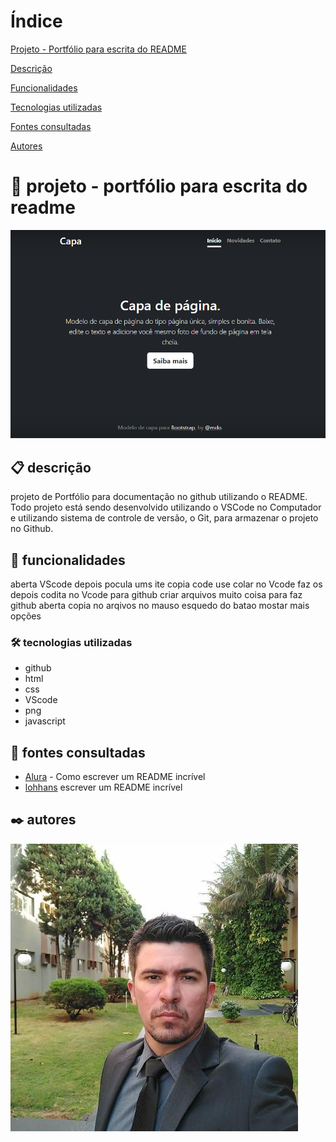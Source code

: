 # Índice

 [Projeto - Portfólio para escrita do README](#projeto---portf%C3%B3lio-para-escrita-do-readme)

 [Descrição](#descri%C3%A7%C3%A3o)

 [Funcionalidades](#funcionalidades)

 [Tecnologias utilizadas](#tecnologias-utilizadas)

 [Fontes consultadas](#fontes-consultadas)

 [Autores](#autores)

 # 🚀 projeto - portfólio para escrita do readme
 ![img](img/capa.png)

 ## 📋 descrição
projeto de Portfólio para documentação no github utilizando o README. Todo projeto está sendo desenvolvido utilizando o VSCode no Computador e utilizando sistema de controle de versão, o Git, para armazenar o projeto no Github.

 ## 🔧 funcionalidades
aberta VScode depois pocula ums ite copia code use colar no Vcode faz os depois codita no Vcode para github criar arquivos
muito coisa para faz github aberta copia no arqivos no mauso esquedo do batao mostar mais opções

 ### 🛠️ tecnologias utilizadas
 - github  
 - html  
 - css  
 - VScode  
 - png  
 - javascript    

 ## 📄 fontes consultadas
* [Alura](https://www.alura.com.br/artigos/escrever-bom-readme) - Como escrever um README incrível
* [lohhans](https://gist.github.com/lohhans/f8da0b147550df3f96914d3797e9fb89) escrever um README incrível

 ## ✒️ autores
![img](img/Leo.png)
